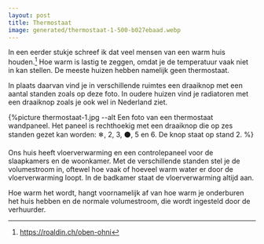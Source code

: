 ```yaml
---
layout: post
title: Thermostaat
image: generated/thermostaat-1-500-b027ebaad.webp
---
```


In een eerder stukje schreef ik dat veel mensen van een warm huis houden.[^1] Hoe warm is lastig te zeggen, omdat je de temperatuur vaak niet in kan stellen. De meeste huizen hebben namelijk geen thermostaat.

In plaats daarvan vind je in verschillende ruimtes een draaiknop met een aantal standen zoals op deze foto. In oudere huizen vind je radiatoren met een draaiknop zoals je ook wel in Nederland ziet.

{%picture thermostaat-1.jpg --alt Een foto van een thermostaat wandpaneel. Het paneel is rechthoekig met een draaiknop die op zes standen gezet kan worden: ❄, 2, 3, ⚫, 5 en 6. De knop staat op stand 2. %}

Ons huis heeft vloerverwarming en een controlepaneel voor de slaapkamers en de woonkamer. Met de verschillende standen stel je de volumestroom in, oftewel hoe vaak of hoeveel warm water er door de vloerverwarming loopt. In de badkamer staat de vloerverwarming altijd aan.

Hoe warm het wordt, hangt voornamelijk af van hoe warm je onderburen het huis hebben en de normale volumestroom, die wordt ingesteld door de verhuurder.

[^1]: <https://roaldin.ch/oben-ohni>
